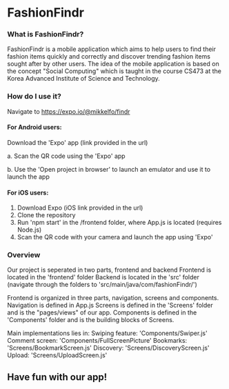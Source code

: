 # FashionFindr

### What is FashionFindr?
FashionFindr is a mobile application which aims to help users to find their fashion items 
quickly and correctly and discover trending fashion items sought after by other users. 
The idea of the mobile application is based on the concept "Social Computing" which is taught in the course CS473 at the
Korea Advanced Institute of Science and Technology.

### How do I use it?
Navigate to https://expo.io/@mikkelfo/findr

#### For Android users:
Download the 'Expo' app (link provided in the url)

a. Scan the QR code using the 'Expo' app

b. Use the 'Open project in browser' to launch an emulator and use it to launch the app

#### For iOS users:
1. Download Expo (iOS link provided in the url)
2. Clone the repository
3. Run 'npm start' in the /frontend folder, where App.js is located (requires Node.js)
4. Scan the QR code with your camera and launch the app using 'Expo'

### Overview
Our project is seperated in two parts, frontend and backend
Frontend is located in the 'frontend' folder
Backend is located in the 'src' folder (navigate through the folders to 'src/main/java/com/fashionFindr/')

Frontend is organized in three parts, navigation, screens and components.
Navigation is defined in App.js
Screens is defined in the 'Screens' folder and is the "pages/views" of our app.
Components is defined in the 'Components' folder and is the building blocks of Screens.

Main implementations lies in: 
Swiping feature: 'Components/Swiper.js'
Comment screen: 'Components/FullScreenPicture'
Bookmarks: 'Screens/BookmarkScreen.js'
Discovery: 'Screens/DiscoveryScreen.js'
Upload: 'Screens/UploadScreen.js'

## Have fun with our app! 
